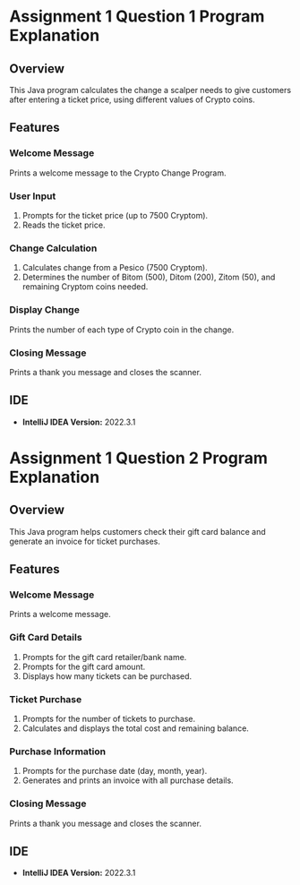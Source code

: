 # Assignment 1 Question 1 Program Explanation

## Overview
This Java program calculates the change a scalper needs to give customers after entering a ticket price, using different values of Crypto coins.

## Features

### Welcome Message
Prints a welcome message to the Crypto Change Program.

### User Input
1. Prompts for the ticket price (up to 7500 Cryptom).
2. Reads the ticket price.

### Change Calculation
1. Calculates change from a Pesico (7500 Cryptom).
2. Determines the number of Bitom (500), Ditom (200), Zitom (50), and remaining Cryptom coins needed.

### Display Change
Prints the number of each type of Crypto coin in the change.

### Closing Message
Prints a thank you message and closes the scanner.

## IDE
- **IntelliJ IDEA Version:** 2022.3.1

# Assignment 1 Question 2 Program Explanation

## Overview
This Java program helps customers check their gift card balance and generate an invoice for ticket purchases.

## Features

### Welcome Message
Prints a welcome message.

### Gift Card Details
1. Prompts for the gift card retailer/bank name.
2. Prompts for the gift card amount.
3. Displays how many tickets can be purchased.

### Ticket Purchase
1. Prompts for the number of tickets to purchase.
2. Calculates and displays the total cost and remaining balance.

### Purchase Information
1. Prompts for the purchase date (day, month, year).
2. Generates and prints an invoice with all purchase details.

### Closing Message
Prints a thank you message and closes the scanner.

## IDE
- **IntelliJ IDEA Version:** 2022.3.1

